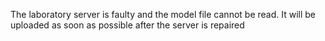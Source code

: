 The laboratory server is faulty and the model file cannot be read. It will be uploaded as soon as possible after the server is repaired
